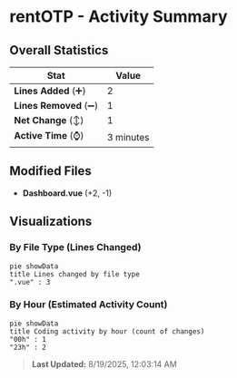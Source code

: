 # rentOTP - Activity Summary 

## Overall Statistics

| Stat                   | Value                                                             |
| ---------------------- | ----------------------------------------------------------------- |
| **Lines Added** (➕)   | 2                                          |
| **Lines Removed** (➖) | 1                                        |
| **Net Change** (↕)    | 1                |
| **Active Time** (⌚)   | 3 minutes |


## Modified Files
- **Dashboard.vue** (+2, -1)

## Visualizations

### By File Type (Lines Changed)

```mermaid
pie showData
title Lines changed by file type
".vue" : 3
```

### By Hour (Estimated Activity Count)

```mermaid
pie showData
title Coding activity by hour (count of changes)
"00h" : 1
"23h" : 2
```


> **Last Updated:** 8/19/2025, 12:03:14 AM